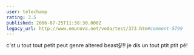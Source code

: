 ```yaml
---
user: telechamp
rating: 3.5
published: 2006-07-25T11:38:30.000Z
legacy_url: http://www.emunova.net/veda/test/373.htm#comment-5799
---
```

c'st u tout tout petit peut genre altered beast§!!!
je dis un tout ptit ptit pé!